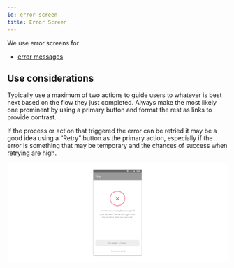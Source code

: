 ```yaml
---
id: error-screen
title: Error Screen
---
```


We use error screens for

* [error messages](../feedback-scenarios/error-scenario.md)

## Use considerations

Typically use a maximum of two actions to guide users to whatever is best next based on the flow they just completed. Always make the most likely one prominent by using a primary button and format the rest as links to provide contrast. 

If the process or action that triggered the error can be retried it may be a good idea using a “Retry” button as the primary action, especially if the error is something that may be temporary and the chances of success when retrying are high.

![](../../../img/android_error.jpg)

